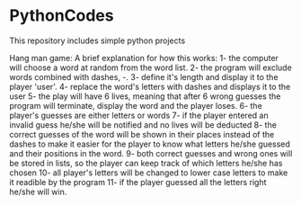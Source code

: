 # PythonCodes
This repository includes simple python projects


Hang man game:
A brief explanation for how this works:
    1- the computer will choose a word at random from the word list. 
    2- the program will exclude words combined with dashes, -.
    3- define it's length and display it to the player 'user'.
    4- replace the word's letters with dashes and displays it to the user
    5- the play will have 6 lives, meaning that after 6 wrong guesses the program will
        terminate, display the word and the player loses.
    6- the player's guesses are either letters or words
    7- if the player entered an invalid guess he/she will be notified and no lives 
        will be deducted
    8- the correct guesses of the word will be shown in their places instead of the dashes
        to make it easier for the player to know what letters he/she guessed and their 
        positions in the word.
    9- both correct guesses and wrong ones will be stored in lists, so the player can keep 
        track of which letters he/she has chosen
    10- all player's letters will be changed to lower case letters to make it readible by the program
    11- if the player guessed all the letters right he/she will win.
